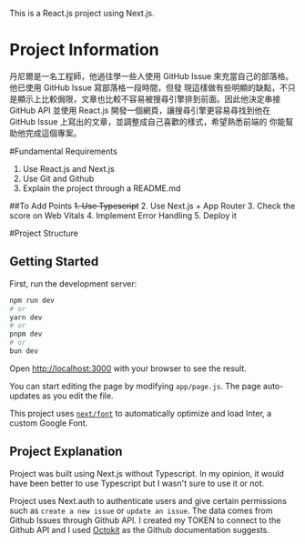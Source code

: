 This is a React.js project using Next.js.

<h1>Project Information</h1>
丹尼爾是⼀名⼯程師，他過往學⼀些⼈使⽤ GitHub Issue 來充當⾃⼰的部落格。他已使⽤ GitHub Issue 寫部落格⼀段時間，但發
現這樣做有些明顯的缺點，不只是顯⽰上⽐較侷限，⽂章也⽐較不容易被搜尋引擎排到前⾯。因此他決定串接 GitHub API 並使⽤
React.js 開發⼀個網⾴，讓搜尋引擎更容易尋找到他在 GitHub Issue 上寫出的⽂章，並調整成⾃⼰喜歡的樣式，希望熟悉前端的
你能幫助他完成這個專案。

#Fundamental Requirements 
1. Use React.js and Next.js
2. Use Git and Github
3. Explain the project through a README.md

##To Add Points
<s>1. Use Typescript</s>
2. Use Next.js + App Router
3. Check the score on Web Vitals
4. Implement Error Handling
5. Deploy it

#Project Structure



## Getting Started

First, run the development server:

```bash
npm run dev
# or
yarn dev
# or
pnpm dev
# or
bun dev
```

Open [http://localhost:3000](http://localhost:3000) with your browser to see the result.

You can start editing the page by modifying `app/page.js`. The page auto-updates as you edit the file.

This project uses [`next/font`](https://nextjs.org/docs/basic-features/font-optimization) to automatically optimize and load Inter, a custom Google Font.

## Project Explanation

Project was built using Next.js without Typescript. In my opinion, it would have been better to use Typescript but I wasn't sure to use it or not. 

Project uses Next.auth to authenticate users and give certain permissions such as `create a new issue` or `update an issue`. The data comes from Github Issues through Github API. I created my TOKEN to connect to the Github API and I used [Octokit](https://docs.github.com/en/rest/issues/issues?apiVersion=2022-11-2) as the Github documentation suggests.

